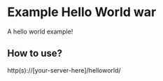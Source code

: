 # Example Hello World war

A hello world example!

## How to use?

http(s)://[your-server-here]/helloworld/
